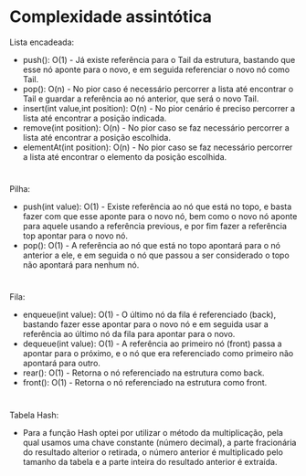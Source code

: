 
# Complexidade assintótica

Lista encadeada:
- push(): O(1) - Já existe referência para o Tail da estrutura, bastando que esse nó aponte para o novo, e em seguida referenciar o novo nó como Tail.
- pop(): O(n) - No pior caso é necessário percorrer a lista até encontrar o Tail e guardar a referência ao nó anterior, que será o novo Tail.
- insert(int value,int position): O(n) - No pior cenário é preciso percorrer a lista até encontrar a posição indicada.
- remove(int position): O(n) - No pior caso se faz necessário percorrer a lista até encontrar a posição escolhida.
- elementAt(int position): O(n) - No pior caso se faz necessário percorrer a lista até encontrar o elemento da posição escolhida.  
#
Pilha:
- push(int value): O(1) - Existe referência ao nó que está no topo, e basta fazer com que esse aponte para o novo nó, bem como o novo nó aponte para aquele usando a referência previous, e por fim fazer a referência top apontar para o novo nó.
- pop(): O(1) - A referência ao nó que está no topo apontará para o nó anterior a ele, e em seguida o nó que passou a ser considerado o topo não apontará para nenhum nó.
#
Fila:
- enqueue(int value): O(1) - O último nó da fila é referenciado (back), bastando fazer esse apontar para o novo nó e em seguida usar a referência ao último nó da fila para apontar para o novo. 
- dequeue(int value): O(1) - A referência ao primeiro nó (front) passa a apontar para o próximo, e o nó que era referenciado como primeiro não apontará para outro.
- rear(): O(1) - Retorna o nó referenciado na estrutura como back.
- front(): O(1) - Retorna o nó referenciado na estrutura como front.
#
Tabela Hash:
- Para a função Hash optei por utilizar o método da multiplicação, pela qual usamos uma chave constante (número decimal), a parte fracionária do resultado alterior o retirada, o número anterior é multiplicado pelo tamanho da tabela e a parte inteira do resultado anterior é extraída.